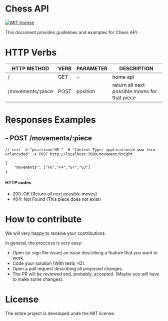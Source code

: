 # Chess API

[![MIT license](https://img.shields.io/badge/License-MIT-blue.svg)](https://lbesson.mit-license.org/)


This document provides guidelines and examples for Chess API.

# HTTP Verbs

|HTTP METHOD| VERB | PARAMETER | DESCRIPTION |
|----|----|----|----|
|/ | GET | - | home api |
|/movements/:piece | POST | position | return all next possible moves for that piece |

# Responses Examples

## - POST /movements/:piece

```JS
// curl -d "position='H5'" -H "Content-Type: application/x-www-form-urlencoded" -X POST http://localhost:3000/movement/knight

{
    "movements": ["F6","F4","G7","G3"]
}
```

#### HTTP codes

* 200: OK (Return all next possible moves)
* 404: Not Found (This piece does not exist)

# How to contribute

We will very happy to receive your contributions. 

In general, the proccess is very easy:

- Open (or sign the issue) an issue describing a feature that you want to work.
- Code your solution (With tests =D).
- Open a pull request describing all proposed changes.
- The PR will be reviewed and, probably, accepted. (Maybe you will have to make some changes).

# License

The entire project is developed unde the MIT license.
